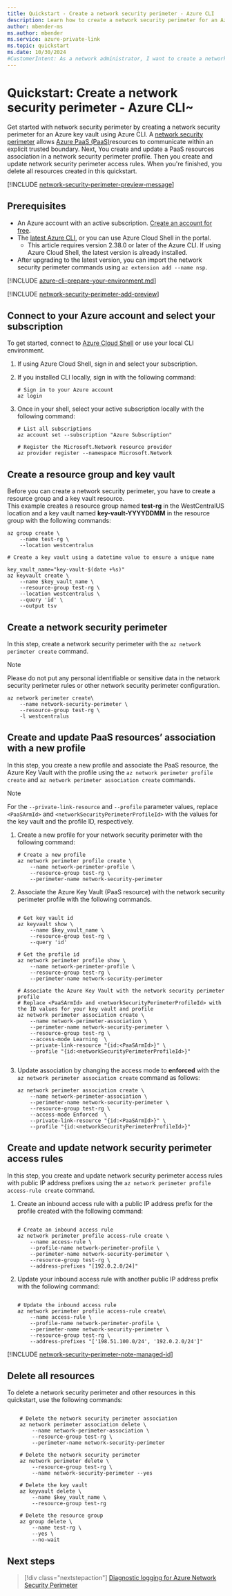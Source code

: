 ```yaml
---
title: Quickstart - Create a network security perimeter - Azure CLI
description: Learn how to create a network security perimeter for an Azure resource using Azure CLI. This example demonstrates the creation of a network security perimeter for an Azure Key Vault.
author: mbender-ms
ms.author: mbender
ms.service: azure-private-link
ms.topic: quickstart
ms.date: 10/30/2024
#CustomerIntent: As a network administrator, I want to create a network security perimeter for an Azure resource using Azure CLI, so that I can control the network traffic to and from the resource.
---
```


# Quickstart: Create a network security perimeter - Azure CLI~

Get started with network security perimeter by creating a network security perimeter for an Azure key vault using Azure CLI. A [network security perimeter](network-security-perimeter-concepts.md) allows [Azure PaaS (PaaS)](./network-security-perimeter-concepts.md#onboarded-private-link-resources)resources to communicate within an explicit trusted boundary. Next, You create and update a PaaS resources association in a network security perimeter profile. Then you create and update network security perimeter access rules. When you're finished, you delete all resources created in this quickstart.

[!INCLUDE [network-security-perimeter-preview-message](../../includes/network-security-perimeter-preview-message.md)]

## Prerequisites

- An Azure account with an active subscription. [Create an account for free](https://azure.microsoft.com/free/?WT.mc_id=A261C142F).
- The [latest Azure CLI](/cli/azure/install-azure-cli), or you can use Azure Cloud Shell in the portal.
  - This article requires version 2.38.0 or later of the Azure CLI. If using Azure Cloud Shell, the latest version is already installed.
- After upgrading to the latest version, you can import the network security perimeter commands using `az extension add --name nsp`.

[!INCLUDE [azure-cli-prepare-your-environment.md](~/reusable-content/azure-cli/azure-cli-prepare-your-environment-no-header.md)]



[!INCLUDE [network-security-perimeter-add-preview](../../includes/network-security-perimeter-add-preview.md)]


## Connect to your Azure account and select your subscription

To get started, connect to [Azure Cloud Shell](https://shell.azure.com) or use your local CLI environment.

1. If using Azure Cloud Shell, sign in and select your subscription.
1. If you installed CLI locally, sign in with the following command: 

    ```azurecli-interactive
    # Sign in to your Azure account
    az login 
    ```

1. Once in your shell, select your active subscription locally with the following command: 

    ```azurecli-interactive
    # List all subscriptions
    az account set --subscription "Azure Subscription"

    # Register the Microsoft.Network resource provider
    az provider register --namespace Microsoft.Network    
    ```
   
## Create a resource group and key vault

Before you can create a network security perimeter, you have to create a resource group and a key vault resource.  
This example creates a resource group named **test-rg** in the WestCentralUS location and a key vault named **key-vault-YYYYDDMM** in the resource group with the following commands:

```azurecli-interactive
az group create \
    --name test-rg \
    --location westcentralus

# Create a key vault using a datetime value to ensure a unique name

key_vault_name="key-vault-$(date +%s)"
az keyvault create \
    --name $key_vault_name \
    --resource-group test-rg \
    --location westcentralus \
    --query 'id' \
    --output tsv

```
 
## Create a network security perimeter

In this step, create a network security perimeter with the `az network perimeter create` command.

> [!NOTE]
> Please do not put any personal identifiable or sensitive data in the network security perimeter rules or other network security perimeter configuration.

```azurecli-interactive
az network perimeter create\
    --name network-security-perimeter \
    --resource-group test-rg \
    -l westcentralus
```

## Create and update PaaS resources’ association with a new profile

In this step, you create a new profile and associate the PaaS resource, the Azure Key Vault with the profile using the `az network perimeter profile create` and `az network perimeter association create` commands.

> [!NOTE]
> For the `--private-link-resource` and `--profile` parameter values, replace `<PaaSArmId>` and `<networkSecurityPerimeterProfileId>` with the values for the key vault and the profile ID, respectively.

1. Create a new profile for your network security perimeter with the following command:

    ```azurecli-interactive
    # Create a new profile
    az network perimeter profile create \
        --name network-perimeter-profile \
        --resource-group test-rg \
        --perimeter-name network-security-perimeter

    ```
2. Associate the Azure Key Vault (PaaS resource) with the network security perimeter profile with the following commands. 

    ```azurecli-interactive
    
    # Get key vault id
    az keyvault show \
        --name $key_vault_name \
        --resource-group test-rg \
        --query 'id'
        
    # Get the profile id
    az network perimeter profile show \
        --name network-perimeter-profile \
        --resource-group test-rg \
        --perimeter-name network-security-perimeter
    
    # Associate the Azure Key Vault with the network security perimeter profile
    # Replace <PaaSArmId> and <networkSecurityPerimeterProfileId> with the ID values for your key vault and profile
    az network perimeter association create \
        --name network-perimeter-association \
        --perimeter-name network-security-perimeter \
        --resource-group test-rg \
        --access-mode Learning  \
        --private-link-resource "{id:<PaaSArmId>}" \
        --profile "{id:<networkSecurityPerimeterProfileId>}"
        
    ```
 
1. Update association by changing the access mode to **enforced** with the `az network perimeter association create` command as follows:

    ```azurecli-interactive
    az network perimeter association create \
        --name network-perimeter-association \
        --perimeter-name network-security-perimeter \
        --resource-group test-rg \
        --access-mode Enforced  \
        --private-link-resource "{id:<PaaSArmId>}" \
        --profile "{id:<networkSecurityPerimeterProfileId>}"
    ```

## Create and update network security perimeter access rules

In this step, you create and update network security perimeter access rules with public IP address prefixes using the `az network perimeter profile access-rule create` command.

1. Create an inbound access rule with a public IP address prefix for the profile created with the following command:

    ```azurecli-interactive

    # Create an inbound access rule
    az network perimeter profile access-rule create \
        --name access-rule \
        --profile-name network-perimeter-profile \
        --perimeter-name network-security-perimeter \
        --resource-group test-rg \
        --address-prefixes "[192.0.2.0/24]"

    ```

1. Update your inbound access rule with another public IP address prefix with the following command:

    ```azurecli-interactive
    
    # Update the inbound access rule
    az network perimeter profile access-rule create\
        --name access-rule \
        --profile-name network-perimeter-profile \
        --perimeter-name network-security-perimeter \
        --resource-group test-rg \
        --address-prefixes "['198.51.100.0/24', '192.0.2.0/24']"

    ```
[!INCLUDE [network-security-perimeter-note-managed-id](../../includes/network-security-perimeter-note-managed-id.md)]

## Delete all resources

To delete a network security perimeter and other resources in this quickstart, use the following commands:

```azurecli-interactive

    # Delete the network security perimeter association
    az network perimeter association delete \
        --name network-perimeter-association \
        --resource-group test-rg \
        --perimeter-name network-security-perimeter

    # Delete the network security perimeter
    az network perimeter delete \
        --resource-group test-rg \
        --name network-security-perimeter --yes
    
    # Delete the key vault
    az keyvault delete \
        --name $key_vault_name \
        --resource-group test-rg
    
    # Delete the resource group
    az group delete \
        --name test-rg \
        --yes \
        --no-wait

```

## Next steps

> [!div class="nextstepaction"]
> [Diagnostic logging for Azure Network Security Perimeter](./network-security-perimeter-collect-resource-logs.md)
